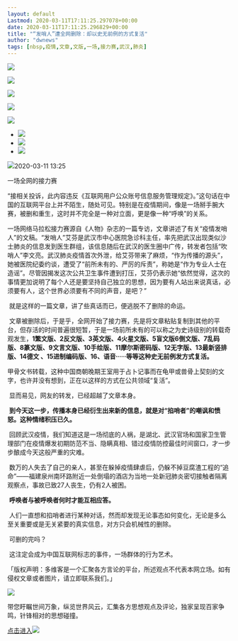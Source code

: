 ```yaml
---
layout: default
Lastmod: 2020-03-11T17:11:25.297078+00:00
date: 2020-03-11T17:11:25.296829+00:00
title: "“发哨人”遭全网删除：却以史无前例的方式复活"
author: "dwnews"
tags: [nbsp,疫情,文章,文版,一场,接力赛,武汉,肺炎]
---
```


[![](https://images.weserv.nl/?url=https%3A//s3.dwnews.net/v5/images/page-a-s.png)](javascript:;)

[![](https://images.weserv.nl/?url=https%3A//s3.dwnews.net/v5/images/page-a-fb.png)](javascript:;)

[![](https://images.weserv.nl/?url=https%3A//s3.dwnews.net/v5/images/page-a-tw.png)](javascript:;)

[![](https://images.weserv.nl/?url=https%3A//s3.dwnews.net/v5/images/page-a-w.png)](javascript:;)

[![](https://images.weserv.nl/?url=https%3A//s3.dwnews.net/v5/images/page-a-gd.png)](javascript:;)

*   [![](https://images.weserv.nl/?url=https%3A//s3.dwnews.net/v5/images/page-a-g.png)](javascript:;)
*   [![](https://images.weserv.nl/?url=https%3A//s3.dwnews.net/v5/images/page-a-x.png)](javascript:;)
*   [![](https://images.weserv.nl/?url=https%3A//s3.dwnews.net/v5/images/page-a-d.png)](javascript:;)

![](https://images.weserv.nl/?url=https%3A//s3.dwnews.net/v5/images/dwk-ico-time2.png)2020-03-11 13:25

一场全网的接力赛 

“接相关投诉，此内容违反《互联网用户公众账号信息服务管理规定》。”这句话在中国的互联网平台上并不陌生，随处可见。特别是在疫情期间，像是一场掰手腕大赛，被删和重生，这时并不完全是一种对立面，更是像一种“呼唤”的关系。

一场网络马拉松接力赛源自《人物》杂志的一篇专访，文章讲述了有关“疫情发哨人”的文稿。“发哨人”艾芬是武汉市中心医院急诊科主任，率先把武汉出现类似沙士肺炎的信息发到医生群组，该信息随后在武汉的医生圈中广传，转发者包括“吹哨人”李文亮。武汉肺炎疫情首次外泄，给艾芬带来了麻烦，“作为传播的源头”，她被医院纪委约谈，遭受了“前所未有的、严厉的斥责”，称她是“作为专业人士在造谣”。尽管因揭发这次公共卫生事件遭到打压，艾芬仍表示她“依然觉得，这次的事情更加说明了每个人还是要坚持自己独立的思想，因为要有人站出来说真话，必须要有人，这个世界必须要有不同的声音，是吧？”

 就是这样的一篇文章，讲了些真话而已，便逃脱不了删除的命运。

 文章被删除后，于是乎，全网开始了接力赛，先是将文章粘贴复制到其他的平台，但存活的时间普遍很短暂，于是一场前所未有的可以称之为史诗级别的转载奇观发生，**1繁文版、2反文版、3英文版、4火星文版、5盲文版6倒文版、7乱码版、8篆文版、9文言文版、10手绘版、11摩尔斯密码版、12无字版、13最新竖排版、14德文 、15进制编码版、16、语音·····等等这种史无前例发方式复活。**

甲骨文书转载，这种中国商朝晚期王室用于占卜记事而在龟甲或兽骨上契刻的文字，也许并没有想到，正在以这样的方式在公共领域“复活”。  

 显而易见，网友的转发，已经超越了文章本身。

 **到今天这一步，传播本身已经衍生出来新的信息，就是对“掐哨者”的嘲讽和愤怒。这种情绪积压已久。**

 回顾武汉疫情，我们知道这是一场彻底的人祸，是湖北、武汉官场和国家卫生管理部门在疫情爆发初期防范不当、隐瞒真相、错过疫情防控最佳时间窗口，才一步步酿成今天这般严重的灾难。

 数万的人失去了自己的亲人，甚至在躲掉疫情肆虐后，仍躲不掉豆腐渣工程的“追命”——福建泉州南环路附近一处倒塌的酒店为当地一处新冠肺炎密切接触者隔离观察点，事故已致27人丧生，仍有2人被困。

 **呼唤者与被呼唤者何时才能互相应答。**

 人们一直想和掐哨者进行某种对话，然而却发现无论事态如何变化，无论是多么至关重要或是无关紧要的真实信息，对方只会机械性的删除。

 可删的完吗？

 这注定会成为中国互联网标志的事件，一场群体的行为艺术。

「版权声明：多维客是一个汇聚各方言论的平台，所述观点不代表本网立场。如有侵权文章或者图片，请立即联系我们。」

[![](https://images.weserv.nl/?url=http%3A//blog.dwnews.com/storage/upload/abaf57eb842870de078ebb9836fedc56.jpg)](http://blog.dwnews.com/opinions/)

带您盱瞩世间万象，纵览世界风云，汇集各方思想观点及评论，独家呈现百家争鸣，针锋相对的思想碰撞。

[点击进入![](https://images.weserv.nl/?url=https%3A//s3.dwnews.net/v5/images/abo-map-ico.png)](http://blog.dwnews.com/opinions/)

